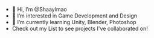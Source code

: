 - 👋 Hi, I’m @Shaaylmao
- 👀 I’m interested in Game Development and Design
- 🌱 I’m currently learning Unity, Blender, Photoshop
- Check out my List to see projects I've collaborated on!
<!---
Shaaylmao/Shaaylmao is a ✨ special ✨ repository because its `README.md` (this file) appears on your GitHub profile.
You can click the Preview link to take a look at your changes.
--->

